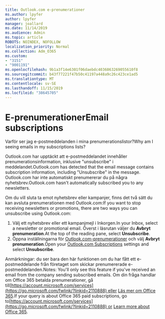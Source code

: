 ```yaml
---
title: Outlook.com e-prenumerationer
ms.author: lpyfer
author: lpyfer
manager: joallard
ms.date: 11/14/2019
ms.audience: Admin
ms.topic: article
ROBOTS: NOINDEX, NOFOLLOW
localization_priority: Normal
ms.collection: Adm_O365
ms.custom:
- "3151"
- "9001191"
ms.openlocfilehash: 9b1a3f14e6301f06daebdc4036063269055610f8
ms.sourcegitcommit: b43f77221f47b50c41197a448a9c26c423ce1ad5
ms.translationtype: MT
ms.contentlocale: sv-SE
ms.lasthandoff: 11/15/2019
ms.locfileid: "38645705"
---
```

# <a name="email-subscriptions"></a><span data-ttu-id="74e48-102">E-prenumerationer</span><span class="sxs-lookup"><span data-stu-id="74e48-102">Email subscriptions</span></span>

<span data-ttu-id="74e48-103">Varför ser jag e-postmeddelanden i mina prenumerationslistor?</span><span class="sxs-lookup"><span data-stu-id="74e48-103">Why am I seeing emails in my subscriptions lists?</span></span>

<span data-ttu-id="74e48-104">Outlook.com har upptäckt att e-postmeddelandet innehåller prenumerationsinformation, inklusive "unsubscribe" i meddelandet.</span><span class="sxs-lookup"><span data-stu-id="74e48-104">Outlook.com has detected that the email message contains subscription information, including "Unsubscribe" in the message.</span></span> <span data-ttu-id="74e48-105">Outlook.com har inte automatiskt prenumererar du på några nyhetsbrev.</span><span class="sxs-lookup"><span data-stu-id="74e48-105">Outlook.com hasn't automatically subscribed you to any newsletters.</span></span>

<span data-ttu-id="74e48-106">Om du vill sluta ta emot nyhetsbrev eller kampanjer, finns det två sätt du kan avsluta prenumerationen med Outlook.com:</span><span class="sxs-lookup"><span data-stu-id="74e48-106">If you want to stop receiving newsletters or promotions, there are two ways you can unsubscribe using Outlook.com:</span></span>
1. <span data-ttu-id="74e48-107">Välj ett nyhetsbrev eller ett kampanjmejl i Inkorgen.</span><span class="sxs-lookup"><span data-stu-id="74e48-107">In your Inbox, select a newsletter or promotional email.</span></span> <span data-ttu-id="74e48-108">Överst i läsrutan väljer du **Avbryt prenumeration**.</span><span class="sxs-lookup"><span data-stu-id="74e48-108">At the top of the reading pane, select **Unsubscribe**.</span></span>
2. <span data-ttu-id="74e48-109">Öppna inställningarna för [Outlook.com-prenumerationer](https://go.microsoft.com/fwlink/?linkid=2110887) och välj **Avbryt prenumeration**.</span><span class="sxs-lookup"><span data-stu-id="74e48-109">Open your [Outlook.com Subscriptions](https://go.microsoft.com/fwlink/?linkid=2110887) settings and select **Unsubscribe**.</span></span>

<span data-ttu-id="74e48-110">Anmärkningar: du ser bara den här funktionen om du har fått ett e-postmeddelande från företaget som skickar prenumererade e-postmeddelanden.</span><span class="sxs-lookup"><span data-stu-id="74e48-110">Notes: You'll only see this feature if you've received an email from the company sending subscribed emails.</span></span>
<span data-ttu-id="74e48-111">Om din fråga handlar om Office 365 betalda prenumerationer, gå till[https://account.microsoft.com/services](https://go.microsoft.com/fwlink/?linkid=2110888) eller [Läs mer om Office 365](https://products.office.com/compare-all-microsoft-office-products?tab=1&WT.mc_id=PROD_OL-Web_Support_O365NewValue_Upgrade).</span><span class="sxs-lookup"><span data-stu-id="74e48-111">If your query is about Office 365 paid subscriptions, go to[https://account.microsoft.com/services](https://go.microsoft.com/fwlink/?linkid=2110888) or [Learn more about Office 365](https://products.office.com/compare-all-microsoft-office-products?tab=1&WT.mc_id=PROD_OL-Web_Support_O365NewValue_Upgrade).</span></span>
  